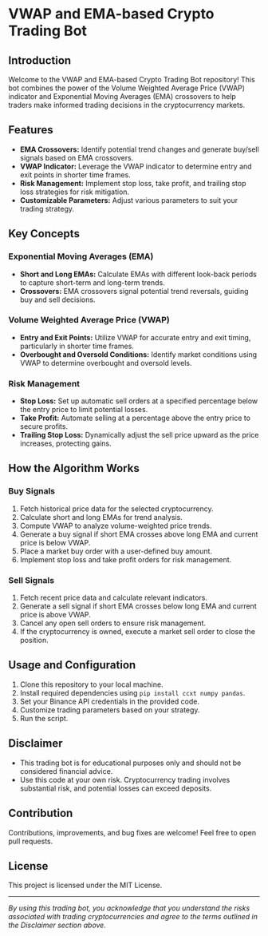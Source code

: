 # VWAP and EMA-based Crypto Trading Bot

## Introduction
Welcome to the VWAP and EMA-based Crypto Trading Bot repository! This bot combines the power of the Volume Weighted Average Price (VWAP) indicator and Exponential Moving Averages (EMA) crossovers to help traders make informed trading decisions in the cryptocurrency markets.

## Features
- **EMA Crossovers:** Identify potential trend changes and generate buy/sell signals based on EMA crossovers.
- **VWAP Indicator:** Leverage the VWAP indicator to determine entry and exit points in shorter time frames.
- **Risk Management:** Implement stop loss, take profit, and trailing stop loss strategies for risk mitigation.
- **Customizable Parameters:** Adjust various parameters to suit your trading strategy.

## Key Concepts

### Exponential Moving Averages (EMA)
- **Short and Long EMAs:** Calculate EMAs with different look-back periods to capture short-term and long-term trends.
- **Crossovers:** EMA crossovers signal potential trend reversals, guiding buy and sell decisions.

### Volume Weighted Average Price (VWAP)
- **Entry and Exit Points:** Utilize VWAP for accurate entry and exit timing, particularly in shorter time frames.
- **Overbought and Oversold Conditions:** Identify market conditions using VWAP to determine overbought and oversold levels.

### Risk Management
- **Stop Loss:** Set up automatic sell orders at a specified percentage below the entry price to limit potential losses.
- **Take Profit:** Automate selling at a percentage above the entry price to secure profits.
- **Trailing Stop Loss:** Dynamically adjust the sell price upward as the price increases, protecting gains.

## How the Algorithm Works

### Buy Signals
1. Fetch historical price data for the selected cryptocurrency.
2. Calculate short and long EMAs for trend analysis.
3. Compute VWAP to analyze volume-weighted price trends.
4. Generate a buy signal if short EMA crosses above long EMA and current price is below VWAP.
5. Place a market buy order with a user-defined buy amount.
6. Implement stop loss and take profit orders for risk management.

### Sell Signals
1. Fetch recent price data and calculate relevant indicators.
2. Generate a sell signal if short EMA crosses below long EMA and current price is above VWAP.
3. Cancel any open sell orders to ensure risk management.
4. If the cryptocurrency is owned, execute a market sell order to close the position.

## Usage and Configuration
1. Clone this repository to your local machine.
2. Install required dependencies using `pip install ccxt numpy pandas`.
3. Set your Binance API credentials in the provided code.
4. Customize trading parameters based on your strategy.
5. Run the script.

## Disclaimer
- This trading bot is for educational purposes only and should not be considered financial advice.
- Use this code at your own risk. Cryptocurrency trading involves substantial risk, and potential losses can exceed deposits.

## Contribution
Contributions, improvements, and bug fixes are welcome! Feel free to open pull requests.

## License
This project is licensed under the MIT License.

---

_By using this trading bot, you acknowledge that you understand the risks associated with trading cryptocurrencies and agree to the terms outlined in the Disclaimer section above._
